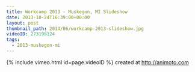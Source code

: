 ```yaml
---
title: Workcamp 2013 - Muskegon, MI Slideshow
date: 2013-10-24T16:39:00+00:00
layout: post
thumbnail_path: 2014/06/workcamp-2013-slideshow.jpg
videoID: 273198124
tags:
  - 2013-muskegon-mi
---
```

{% include vimeo.html id=page.videoID %}
created at http://animoto.com
